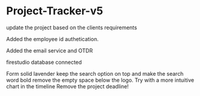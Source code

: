 # Project-Tracker-v5
update the project based on the clients requirements 

Added the employee id authetication.

Added the email service and OTDR


firestudio database connected

Form solid lavender
keep the search option on top and make the search word bold
remove the empty space below the logo.
Try with a more intuitive chart in the timeline
Remove the project deadline!